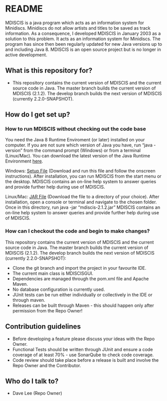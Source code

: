 # README #

MDISCIS is a java program which acts as an information system for Minidiscs. Minidiscs do not allow artists and titles to be saved as track information. As a consequence, I developed MDISCIS in January 2003 as a solution to this problem. It acts as an information system for Minidiscs. The program has since then been regularly updated for new Java versions up to and including Java 8. MDISCIS is an open source project but is no longer in active development.

## What is this repository for? ##

*   This repository contains the current version of MDISCIS and the current source code in Java. The master branch builds the current version of MDISCIS (2.1.2). The develop branch builds the next version of MDISCIS (currently 2.2.0-SNAPSHOT).

## How do I get set up? ##

### How to run MDISCIS without checking out the code base ###

You need the Java 8 Runtime Enviroment (or later) installed on your computer. If you are not sure which version of Java you have, run “java -version” from the command prompt (Windows) or from a terminal (Linux/Mac). You can download the latest version of the Java Runtime Environment <a href="http://java.sun.com/">here</a>.

Windows: <a href="https://www.github.com/daveajlee/mdiscis/blob/master/downloads/mdiscis-2.1.2-setup.exe">Setup File</a> (Download and run this file and follow the onscreen instructions). After installation, you can run MDISCIS from the start menu or the desktop. MDISCIS contains an on-line help system to answer queries and provide further help during use of MDISCIS.


Linux/Mac: <a href="https://www.github.com/daveajlee/mdiscis/blob/master/downloads/mdiscis-2.1.2.jar">JAR File</a> (Download the file to a directory of your choice). After installation, open a console or terminal and navigate to the chosen folder. Once in this directory, run java -jar “mdiscis-2.1.2.jar”  MDISCIS contains an on-line help system to answer queries and provide further help during use of MDISCIS.

### How can I checkout the code and begin to make changes? ###

This repository contains the current version of MDISCIS and the current source code in Java. The master branch builds the current version of MDISCIS (2.1.2). The develop branch builds the next version of MDISCIS (currently 2.2.0-SNAPSHOT):

*   Clone the git branch and import the project in your favourite IDE.
*   The current main class is MDISCISGUI.
*   Dependencies are managed through the pom.xml file and Apache Maven.
*   No database configuration is currently used.
*   JUnit tests can be run either individually or collectively in the IDE or through maven.
*   Releases can be built through Maven - this should happen only after permission from the Repo Owner!

## Contribution guidelines ##

*   Before developing a feature please discuss your ideas with the Repo Owner.
*   Functional Tests should be written through JUnit and ensure a code coverage of at least 70% - use SonarQube to check code coverage.
*   Code review should take place before a release is built and involve the Repo Owner and the Contributor.

## Who do I talk to? ##

*   Dave Lee (Repo Owner)
